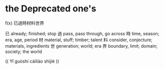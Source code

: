 # the Deprecated one's

f(x) 已過時材料世界 

已	 already; finished; stop
過	 pass, pass through, go across
時	 time, season; era, age, period
材	 material, stuff; timber; talent
料	 consider, conjecture; materials, ingredients
世	 generation; world; era
界	 boundary, limit; domain; society; the world

(( Yǐ guòshí cáiliào shìjiè ))
